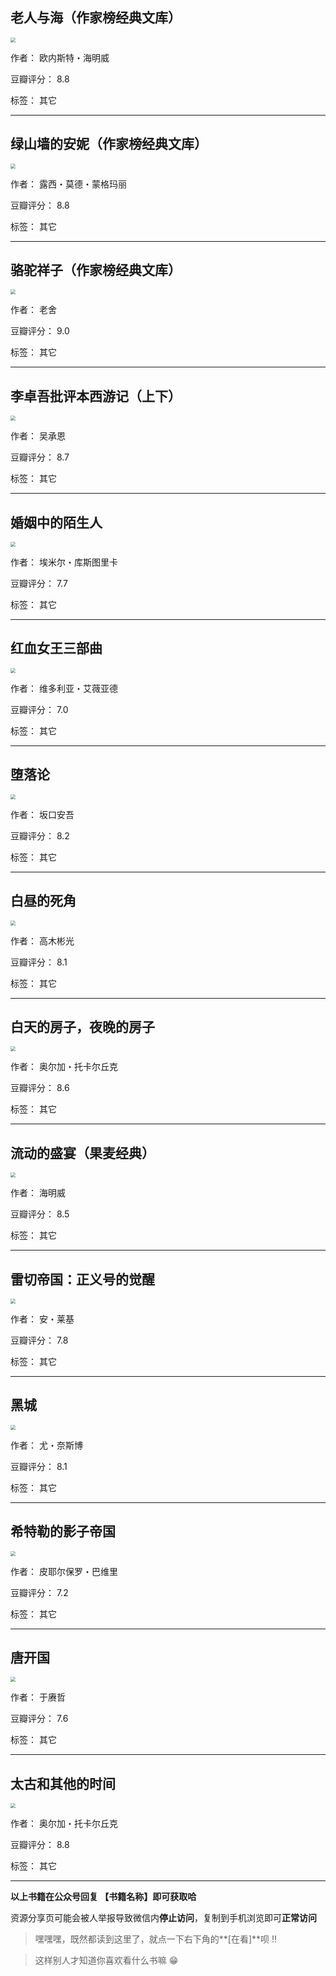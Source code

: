 ## 老人与海（作家榜经典文库）

<img src="https://www.aibooks.cc/wp-content/uploads/2019/03/2019032616343211.jpg" style="zoom:50%;" />

作者： 欧内斯特・海明威

豆瓣评分：  8.8

标签： 其它


---

## 绿山墙的安妮（作家榜经典文库）

<img src="https://www.aibooks.cc/wp-content/uploads/2019/03/2019032616214078.jpg" style="zoom:50%;" />

作者： 露西・莫德・蒙格玛丽

豆瓣评分：  8.8

标签： 其它


---

## 骆驼祥子（作家榜经典文库）

<img src="https://www.aibooks.cc/wp-content/uploads/2019/03/2019032616154827.jpg" style="zoom:50%;" />

作者： 老舍

豆瓣评分：  9.0

标签： 其它


---

## 李卓吾批评本西游记（上下）

<img src="https://www.aibooks.cc/wp-content/uploads/2019/03/201903261126564.jpg" style="zoom:50%;" />

作者： 吴承恩

豆瓣评分：  8.7

标签： 其它


---

## 婚姻中的陌生人

<img src="https://www.aibooks.cc/wp-content/uploads/2019/03/2019032611092740.jpg" style="zoom:50%;" />

作者： 埃米尔・库斯图里卡

豆瓣评分：  7.7

标签： 其它


---

## 红血女王三部曲

<img src="https://www.aibooks.cc/wp-content/uploads/2019/03/2019032610534542.jpg" style="zoom:50%;" />

作者： 维多利亚・艾薇亚德

豆瓣评分：  7.0

标签： 其它


---

## 堕落论

<img src="https://www.aibooks.cc/wp-content/uploads/2019/03/2019032610454044.jpg" style="zoom:50%;" />

作者： 坂口安吾

豆瓣评分：  8.2

标签： 其它


---

## 白昼的死角

<img src="https://www.aibooks.cc/wp-content/uploads/2019/03/2019032610375447.jpg" style="zoom:50%;" />

作者： 高木彬光

豆瓣评分：  8.1

标签： 其它


---

## 白天的房子，夜晚的房子

<img src="https://www.aibooks.cc/wp-content/uploads/2019/03/2019032610234676.jpg" style="zoom:50%;" />

作者： 奥尔加・托卡尔丘克

豆瓣评分：  8.6

标签： 其它


---

## 流动的盛宴（果麦经典）

<img src="https://www.aibooks.cc/wp-content/uploads/2019/03/2019032610171224.jpg" style="zoom:50%;" />

作者： 海明威

豆瓣评分：  8.5

标签： 其它


---

## 雷切帝国：正义号的觉醒

<img src="https://www.aibooks.cc/wp-content/uploads/2019/03/201903261011443.jpg" style="zoom:50%;" />

作者： 安・莱基

豆瓣评分：  7.8

标签： 其它


---

## 黑城

<img src="https://www.aibooks.cc/wp-content/uploads/2019/03/2019032610002591.jpg" style="zoom:50%;" />

作者： 尤・奈斯博

豆瓣评分：  8.1

标签： 其它


---

## 希特勒的影子帝国

<img src="https://www.aibooks.cc/wp-content/uploads/2019/03/2019032609524581.jpg" style="zoom:50%;" />

作者： 皮耶尔保罗・巴维里

豆瓣评分：  7.2

标签： 其它


---

## 唐开国

<img src="https://www.aibooks.cc/wp-content/uploads/2019/03/2019032609440960.jpg" style="zoom:50%;" />

作者： 于赓哲

豆瓣评分：  7.6

标签： 其它


---

## 太古和其他的时间

<img src="https://www.aibooks.cc/wp-content/uploads/2019/03/2019032606461040.jpg" style="zoom:50%;" />

作者： 奥尔加・托卡尔丘克

豆瓣评分：  8.8

标签： 其它


---


**以上书籍在公众号回复 【书籍名称】即可获取哈** 


资源分享页可能会被人举报导致微信内**停止访问**，复制到手机浏览即可**正常访问**


> 嘿嘿嘿，既然都读到这里了，就点一下右下角的**[在看]**呗 !!

> 

> 这样别人才知道你喜欢看什么书嘛 😁

